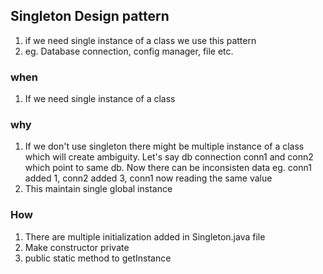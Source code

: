 ## Singleton Design pattern
1. if we need single instance of a class we use this pattern
2. eg. Database connection, config manager, file etc.

### when
1. If we need single instance of a class

### why
1. If we don't use singleton there might be multiple instance of a class which will create ambiguity. Let's say db connection conn1 and conn2 which point to same db. Now there can be inconsisten data
eg. conn1 added 1, conn2 added 3, conn1 now reading the same value
2. This maintain single global instance


### How
1. There are multiple initialization added in Singleton.java file
2. Make constructor private
3. public static method to getInstance